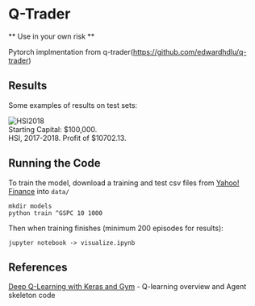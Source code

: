# Q-Trader

** Use in your own risk **

Pytorch implmentation from q-trader(https://github.com/edwardhdlu/q-trader)

## Results

Some examples of results on test sets:

![HSI2018](images/%5EHSI_2018.png)  
Starting Capital: $100,000.  
HSI, 2017-2018. Profit of $10702.13.

## Running the Code

To train the model, download a training and test csv files from [Yahoo! Finance](https://ca.finance.yahoo.com/quote/%5EGSPC/history?p=%5EGSPC) into `data/`
```
mkdir models
python train ^GSPC 10 1000
```

Then when training finishes (minimum 200 episodes for results):
```
jupyter notebook -> visualize.ipynb
```

## References

[Deep Q-Learning with Keras and Gym](https://keon.io/deep-q-learning/) - Q-learning overview and Agent skeleton code
